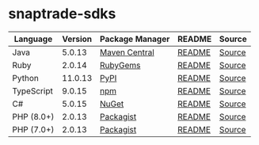 # snaptrade-sdks

|Language|Version|Package Manager|README|Source|
|-|-|-|-|-|
|Java|5.0.13|[Maven Central](https://central.sonatype.com/artifact/com.konfigthis/snaptrade-java-sdk/5.0.13)|[README](https://github.com/passiv/snaptrade-sdks/tree/HEAD/sdks/java#readme)|[Source](https://github.com/passiv/snaptrade-sdks/tree/HEAD/sdks/java)|
|Ruby|2.0.14|[RubyGems](https://rubygems.org/gems/snaptrade/versions/2.0.14)|[README](https://github.com/passiv/snaptrade-sdks/tree/HEAD/sdks/ruby#readme)|[Source](https://github.com/passiv/snaptrade-sdks/tree/HEAD/sdks/ruby)|
|Python|11.0.13|[PyPI](https://pypi.org/project/snaptrade-python-sdk/11.0.13)|[README](https://github.com/passiv/snaptrade-sdks/tree/HEAD/sdks/python#readme)|[Source](https://github.com/passiv/snaptrade-sdks/tree/HEAD/sdks/python)|
|TypeScript|9.0.15|[npm](https://www.npmjs.com/package/snaptrade-typescript-sdk/v/9.0.15)|[README](https://github.com/passiv/snaptrade-sdks/tree/HEAD/sdks/typescript#readme)|[Source](https://github.com/passiv/snaptrade-sdks/tree/HEAD/sdks/typescript)|
|C#|5.0.15|[NuGet](https://nuget.org/packages/SnapTrade.Net/5.0.15)|[README](https://github.com/passiv/snaptrade-sdks/tree/HEAD/sdks/csharp#readme)|[Source](https://github.com/passiv/snaptrade-sdks/tree/HEAD/sdks/csharp)|
|PHP (8.0+)|2.0.13|[Packagist](https://packagist.org/packages/konfig/snaptrade-php-sdk#2.0.13)|[README](https://github.com/passiv/snaptrade-php-sdk/tree/HEAD/sdks/php#readme)|[Source](https://github.com/passiv/snaptrade-php-sdk/tree/HEAD/sdks/php)|
|PHP (7.0+)|2.0.13|[Packagist](https://packagist.org/packages/konfig/snaptrade-php-7-sdk#2.0.13)|[README](https://github.com/passiv/snaptrade-php-7-sdk/tree/HEAD/sdks/php7#readme)|[Source](https://github.com/passiv/snaptrade-php-7-sdk/tree/HEAD/sdks/php7)|